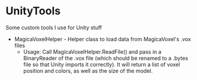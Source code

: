 # UnityTools
Some custom tools I use for Unity stuff
* MagicaVoxelHelper - Helper class to load data from MagicaVoxel's .vox files
  * Usage: Call MagicaVoxelHelper.ReadFile() and pass in a BinaryReader of the .vox file (which should be renamed to a .bytes file so that Unity imports it correctly). It will return a list of voxel position and colors, as well as the size of the model.
 
